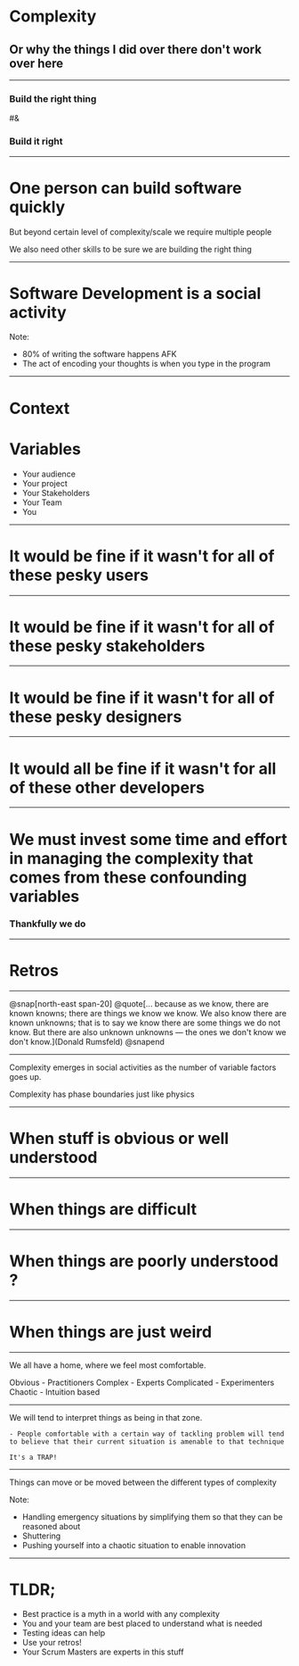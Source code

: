
# Complexity
## Or why the things I did over there don't work over here

---

### Build the right thing 
#&
### Build it right


---
# One person can build software quickly

But beyond certain level of complexity/scale we require multiple people

We also need other skills to be sure we are building the right thing

---

# Software Development is a social activity

Note:
 - 80% of writing the software happens AFK
 - The act of encoding your thoughts is when you type in the program

---
# Context
# Variables
 - Your audience
 - Your project
 - Your Stakeholders
 - Your Team
 - You

---

# It would be fine if it wasn't for all of these pesky users

---

# It would be fine if it wasn't for all of these pesky stakeholders

---

# It would be fine if it wasn't for all of these pesky designers

---

# It would all be fine if it wasn't for all of these other developers

---

# We must invest some time and effort in managing the complexity that comes from these confounding variables
### Thankfully we do

---

# Retros

---

@snap[north-east span-20]
@quote[... because as we know, there are known knowns; there are things we know we know. We also know there are known unknowns; that is to say we know there are some things we do not know. But there are also unknown unknowns — the ones we don't know we don't know.](Donald Rumsfeld)
@snapend

---

Complexity emerges in social activities as the number of variable factors goes up.

Complexity has phase boundaries just like physics

---

# When stuff is obvious or well understood

---

# When things are difficult

---

# When things are poorly understood ?

---

# When things are just weird

---

We all have a home, where we feel most comfortable.

Obvious - Practitioners
Complex - Experts
Complicated - Experimenters
Chaotic - Intuition based

---

We will tend to interpret things as being in that zone.

    - People comfortable with a certain way of tackling problem will tend to believe that their current situation is amenable to that technique

    It's a TRAP!
    
---

Things can move or be moved between the different types of complexity

Note:
  - Handling emergency situations by simplifying them so that they can be reasoned about 
  - Shuttering
  - Pushing yourself into a chaotic situation to enable innovation

---

# TLDR;
 - Best practice is a myth in a world with any complexity
 - You and your team are best placed to understand what is needed
 - Testing ideas can help
 - Use your retros!
 - Your Scrum Masters are experts in this stuff

